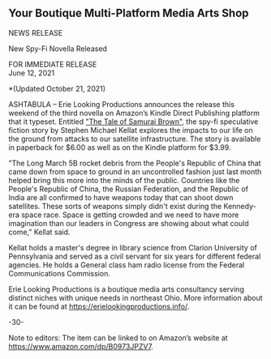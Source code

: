 ## Your Boutique Multi-Platform Media Arts Shop

NEWS RELEASE  

New Spy-Fi Novella Released  

FOR IMMEDIATE RELEASE  
June 12, 2021  

*(Updated October 21, 2021)

ASHTABULA – Erie Looking Productions announces the release this weekend of the third novella on Amazon’s Kindle Direct Publishing platform that it typeset.  Entitled ["The Tale of Samurai Brown"](https://www.amazon.com/dp/B0973JPZV7), the spy-fi speculative fiction story by Stephen Michael Kellat explores the impacts to our life on the ground from attacks to our satellite infrastructure.  The story is available in paperback for $6.00 as well as on the Kindle platform for $3.99.  

"The Long March 5B rocket debris from the People's Republic of China that came down from space to ground in an uncontrolled fashion just last month helped bring this more into the minds of the public.  Countries like the People's Republic of China, the Russian Federation, and the Republic of India are all confirmed to have weapons today that can shoot down satellites.  These sorts of weapons simply didn't exist during the Kennedy-era space race.  Space is getting crowded and we need to have more imagination than our leaders in Congress are showing about what could come," Kellat said.  

Kellat holds a master's degree in library science from Clarion University of Pennsylvania and served as a civil servant for six years for different federal agencies.  He holds a General class ham radio license from the Federal Communications Commission.  

Erie Looking Productions is a boutique media arts consultancy serving distinct niches with unique needs in northeast Ohio.  More information about it can be found at <https://erielookingproductions.info/>.    

-30-  

Note to editors: The item can be linked to on Amazon’s website at <https://www.amazon.com/dp/B0973JPZV7>.  
